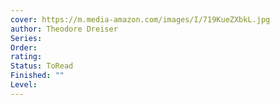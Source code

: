 ```yaml
---
cover: https://m.media-amazon.com/images/I/719KueZXbkL.jpg
author: Theodore Dreiser
Series: 
Order: 
rating: 
Status: ToRead
Finished: ""
Level:
---
```








